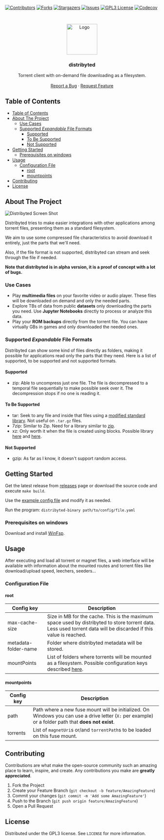 [![Contributors][contributors-shield]][contributors-url]
[![Forks][forks-shield]][forks-url]
[![Stargazers][stars-shield]][stars-url]
[![Issues][issues-shield]][issues-url]
[![GPL3 License][license-shield]][license-url]
[![Codecov][codecov-shield]][codecov-url]

<!-- PROJECT LOGO -->
<br />
<p align="center">
  <a href="https://github.com/distribyted/distribyted">
    <img src="docs/images/distribyted_icon.png" alt="Logo" width="100">
  </a>

  <h3 align="center">distribyted</h3>

  <p align="center">
    Torrent client with on-demand file downloading as a filesystem.
    <br />
    <br />
    <a href="https://github.com/distribyted/distribyted/issues">Report a Bug</a>
    ·
    <a href="https://github.com/distribyted/distribyted/issues">Request Feature</a>
  </p>
</p>

<!-- TABLE OF CONTENTS -->
## Table of Contents

- [Table of Contents](#table-of-contents)
- [About The Project](#about-the-project)
  - [Use Cases](#use-cases)
  - [Supported _Expandable_ File Formats](#supported-_expandable_-file-formats)
    - [Supported](#supported)
    - [To Be Supported](#to-be-supported)
    - [Not Supported](#not-supported)
- [Getting Started](#getting-started)
  - [Prerequisites on windows](#prerequisites-on-windows)
- [Usage](#usage)
  - [Configuration File](#configuration-file)
    - [root](#root)
    - [mountpoints](#mountpoints)
- [Contributing](#contributing)
- [License](#license)

<!-- ABOUT THE PROJECT -->
## About The Project

![Distribyted Screen Shot][product-screenshot]

Distribyted tries to make easier integrations with other applications among torrent files, presenting them as a standard filesystem. 

We aim to use some compressed file characteristics to avoid download it entirely, just the parts that we'll need.

Also, if the file format is not supported, distribyted can stream and seek through the file if needed.

**Note that distribyted is in alpha version, it is a proof of concept with a lot of bugs.**

### Use Cases

- Play **multimedia files** on your favorite video or audio player. These files will be downloaded on demand and only the needed parts.
- Explore TBs of data from public **datasets** only downloading the parts you need. Use **Jupyter Notebooks** directly to process or analyze this data.
- Play your **ROM backups** directly from the torrent file. You can have virtually GBs in games and only downloaded the needed ones.

### Supported _Expandable_ File Formats
Distribyted can show some kind of files directly as folders, making it possible for applications read only the parts that they need. Here is a list of supported, to be supported and not supported formats.

#### Supported
- zip: Able to uncompress just one file. The file is decompressed to a temporal file sequentially to make possible seek over it. The decompression stops if no one is reading it.

#### To Be Supported
- tar: Seek to any file and inside that files using a [modified standard library](https://github.com/ajnavarro/go-tar). Not useful on `.tar.gz` files.
- 7zip: Similar to Zip. Need for a library similar to [zip](https://github.com/saracen/go7z).
- xz: Only worth it when the file is created using blocks. Possible library [here](https://github.com/ulikunitz/xz) and [here](https://github.com/frrad/bxzf).

#### Not Supported
- gzip: As far as I know, it doesn't support random access.

## Getting Started

Get the latest release from [releases][releases-url] page or download the source code and execute `make build`.

Use the [example config file][example-config] and modify it as needed.

Run the program: `distribyted-binary path/to/config/file.yaml`

### Prerequisites on windows

Download and install [WinFsp](http://www.secfs.net/winfsp/).

## Usage

After executing and load all torrent or magnet files, a web interface will be available with information about the mounted routes and torrent files like download/upload speed, leechers, seeders...

### Configuration File

#### root

|Config key|Description|
|-|-|
|max-cache-size| Size in MB for the cache. This is the maximum space used by distribyted to store torrent data. Less used torrent data will be discarded if this value is reached.|
|metadata-folder-name| Folder where distribyted metadata will be stored.|
|mountPoints|List of folders where torrents will be mounted as a filesystem. Possible configuration keys described [here](#mountpoints).|

#### mountpoints

|Config key|Description|
|-|-|
|path|Path where a new fuse mount will be initialized. On Windows you can use a drive letter (`X:` per example) or a folder path that **does not exist**.|
|torrents|List of `magnetUri`s or/and `torrentPath`s to be loaded on this fuse mount.|

## Contributing

Contributions are what make the open-source community such an amazing place to learn, inspire, and create. Any contributions you make are **greatly appreciated**.

1. Fork the Project
2. Create your Feature Branch (`git checkout -b feature/AmazingFeature`)
3. Commit your changes (`git commit -m 'Add some AmazingFeature'`)
4. Push to the Branch (`git push origin feature/AmazingFeature`)
5. Open a Pull Request

## License

Distributed under the GPL3 license. See `LICENSE` for more information.

[contributors-shield]: https://img.shields.io/github/contributors/distribyted/distribyted.svg?style=flat-square
[contributors-url]: https://github.com/distribyted/distribyted/graphs/contributors
[forks-shield]: https://img.shields.io/github/forks/distribyted/distribyted.svg?style=flat-square
[forks-url]: https://github.com/distribyted/distribyted/network/members
[stars-shield]: https://img.shields.io/github/stars/distribyted/distribyted.svg?style=flat-square
[stars-url]: https://github.com/distribyted/distribyted/stargazers
[issues-shield]: https://img.shields.io/github/issues/distribyted/distribyted.svg?style=flat-square
[issues-url]: https://github.com/distribyted/distribyted/issues
[releases-url]: https://github.com/distribyted/distribyted/releases
[license-shield]: https://img.shields.io/github/license/distribyted/distribyted.svg?style=flat-square
[license-url]: https://github.com/distribyted/distribyted/blob/master/LICENSE
[product-screenshot]: docs/images/distribyted_demo.gif
[example-config]: https://github.com/distribyted/distribyted/blob/master/examples/conf_example.yaml
[codecov-shield]: https://img.shields.io/codecov/c/github/distribyted/distribyted?style=flat-square
[codecov-url]: https://codecov.io/gh/distribyted/distribyted
